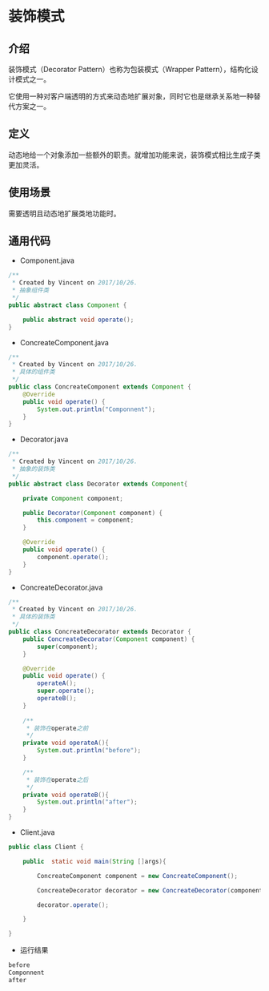 # 装饰模式

## 介绍

装饰模式（Decorator Pattern）也称为包装模式（Wrapper Pattern），结构化设计模式之一。

它使用一种对客户端透明的方式来动态地扩展对象，同时它也是继承关系地一种替代方案之一。

## 定义

动态地给一个对象添加一些额外的职责。就增加功能来说，装饰模式相比生成子类更加灵活。

## 使用场景

需要透明且动态地扩展类地功能时。

## 通用代码

* Component.java
```java
/**
 * Created by Vincent on 2017/10/26.
 * 抽象组件类
 */
public abstract class Component {

    public abstract void operate();
}
```
* ConcreateComponent.java
```java
/**
 * Created by Vincent on 2017/10/26.
 * 具体的组件类
 */
public class ConcreateComponent extends Component {
    @Override
    public void operate() {
        System.out.println("Componnent");
    }
}
```
* Decorator.java
```java
/**
 * Created by Vincent on 2017/10/26.
 * 抽象的装饰类
 */
public abstract class Decorator extends Component{

    private Component component;

    public Decorator(Component component) {
        this.component = component;
    }

    @Override
    public void operate() {
        component.operate();
    }
}
```
* ConcreateDecorator.java
```java
/**
 * Created by Vincent on 2017/10/26.
 * 具体的装饰类
 */
public class ConcreateDecorator extends Decorator {
    public ConcreateDecorator(Component component) {
        super(component);
    }

    @Override
    public void operate() {
        operateA();
        super.operate();
        operateB();
    }
    
    /**
     * 装饰在operate之前
     */
    private void operateA(){
        System.out.println("before");
    }

    /**
     * 装饰在operate之后
     */
    private void operateB(){
        System.out.println("after");
    }
}
```
* Client.java
```java
public class Client {

    public  static void main(String []args){

        ConcreateComponent component = new ConcreateComponent();

        ConcreateDecorator decorator = new ConcreateDecorator(component);

        decorator.operate();

    }

}
```
* 运行结果
```java
before
Componnent
after
```
